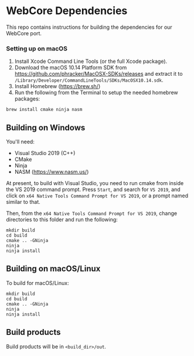 # WebCore Dependencies

This repo contains instructions for building the dependencies for our WebCore port.

### Setting up on macOS

1. Install Xcode Command Line Tools (or the full Xcode package).
2. Download the macOS 10.14 Platform SDK from https://github.com/phracker/MacOSX-SDKs/releases and
   extract it to `/Library/Developer/CommandLineTools/SDKs/MacOSX10.14.sdk`.
3. Install Homebrew (https://brew.sh/)
4. Run the following from the Terminal to setup the needed homebrew packages:

```
brew install cmake ninja nasm
```

## Building on Windows

You'll need:

 * Visual Studio 2019 (C++)
 * CMake
 * Ninja
 * NASM (https://www.nasm.us/)

At present, to build with Visual Studio, you need to run cmake from inside the
VS 2019 command prompt. Press `Start`, and search for `VS 2019`, and click on
`x64 Native Tools Command Prompt for VS 2019`, or a prompt named similar to
that.

Then, from the `x64 Native Tools Command Prompt for VS 2019`, change directories to this folder and run the following:

```
mkdir build
cd build
cmake .. -GNinja
ninja
ninja install
```
 
 ## Building on macOS/Linux
 
To build for macOS/Linux:

```
mkdir build
cd build
cmake .. -GNinja
ninja
ninja install
```

## Build products

Build products will be in `<build_dir>/out`.
